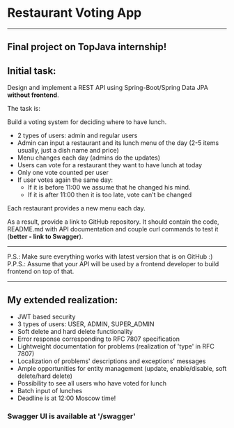 Restaurant Voting App
===============================
------------------------------- 
Final project on TopJava internship!
-------------------------------

Initial task:
-------------------------------
Design and implement a REST API using Spring-Boot/Spring Data JPA **without frontend**.

The task is:

Build a voting system for deciding where to have lunch.

* 2 types of users: admin and regular users
* Admin can input a restaurant and its lunch menu of the day (2-5 items usually, just a dish name and price)
* Menu changes each day (admins do the updates)
* Users can vote for a restaurant they want to have lunch at today
* Only one vote counted per user
* If user votes again the same day:
    - If it is before 11:00 we assume that he changed his mind.
    - If it is after 11:00 then it is too late, vote can't be changed

Each restaurant provides a new menu each day.

As a result, provide a link to GitHub repository. It should contain the code, README.md with API documentation and couple curl commands to test it (**better - link to Swagger**).

-----------------------------
P.S.: Make sure everything works with latest version that is on GitHub :)  
P.P.S.: Assume that your API will be used by a frontend developer to build frontend on top of that.

-----------------------------


My extended realization:
-----------------------------
* JWT based security
* 3 types of users: USER, ADMIN, SUPER_ADMIN
* Soft delete and hard delete functionality
* Error response corresponding to RFC 7807 specification
* Lightweight documentation for problems (realization of 'type' in RFC 7807)
* Localization of problems' descriptions and exceptions' messages
* Ample opportunities for entity management (update, enable/disable, soft delete/hard delete)
* Possibility to see all users who have voted for lunch 
* Batch input of lunches
* Deadline is at 12:00 Moscow time!

### Swagger UI is available at '/swagger' 